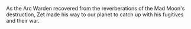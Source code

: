 As the  Arc Warden recovered from the reverberations of the Mad Moon's destruction, Zet made his way to our planet to catch up with his fugitives and their war.